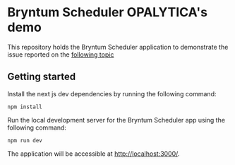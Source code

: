 # Bryntum Scheduler OPALYTICA's demo

This repository holds the Bryntum Scheduler application to demonstrate the issue reported on the [following topic](https://forum.bryntum.com/viewtopic.php?p=156734#p156734)

## Getting started

Install the next js dev dependencies by running the following command:

```shell
npm install
```

Run the local development server for the Bryntum Scheduler app using the following command:

```shell
npm run dev
```

The application will be accessible at [http://localhost:3000/](http://localhost:3000/).
